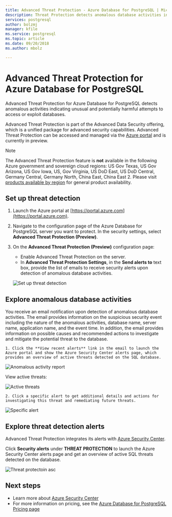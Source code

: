 ```yaml
---
title: Advanced Threat Protection - Azure Database for PostgreSQL | Microsoft Docs
description: Threat Protection detects anomalous database activities indicating potential security threats to the database. 
services: postgresql
author: bolzmj
manager: kfile
ms.service: postgresql
ms.topic: article
ms.date: 09/20/2018
ms.author: mbolz

---
```

# Advanced Threat Protection for Azure Database for PostgreSQL

Advanced Threat Protection for Azure Database for PostgreSQL detects anomalous activities indicating unusual and potentially harmful attempts to access or exploit databases.

Advanced Threat Protection is part of the Advanced Data Security offering, which is a unified package for advanced security capabilities. Advanced Threat Protection can be accessed and managed via the [Azure portal](https://portal.azure.com) and is currently in preview.

> [!NOTE]
> The Advanced Threat Protection feature is **not** available in the following Azure government and sovereign cloud regions: US Gov Texas, US Gov Arizona, US Gov Iowa, US, Gov Virginia, US DoD East, US DoD Central, Germany Central, Germany North, China East, China East 2. Please visit [products available by region](https://azure.microsoft.com/global-infrastructure/services/) for general product availability.
>

## Set up threat detection
1. Launch the Azure portal at [https://portal.azure.com](https://portal.azure.com).
2. Navigate to the configuration page of the Azure Database for PostgreSQL server you want to protect. In the security settings, select **Advanced Threat Protection (Preview)**.
3. On the **Advanced Threat Protection (Preview)** configuration page:

   - Enable Advanced Threat Protection on the server.
   - In **Advanced Threat Protection Settings**, in the **Send alerts to** text box, provide the list of emails to receive security alerts upon detection of anomalous database activities.
  
   ![Set up threat detection](./media/howto-database-threat-protection-portal/set-up-threat-protection.png)

## Explore anomalous database activities

You receive an email notification upon detection of anomalous database activities. The email provides information on the suspicious security event including the nature of the anomalous activities, database name, server name, application name, and the event time. In addition, the email provides information on possible causes and recommended actions to investigate and mitigate the potential threat to the database.
    
    1. Click the **View recent alerts** link in the email to launch the Azure portal and show the Azure Security Center alerts page, which provides an overview of active threats detected on the SQL database.
    
   ![Anomalous activity report](./media/howto-database-threat-protection-portal/anomalous-activity-report.png)

View active threats:

   ![Active threats](./media/howto-database-threat-protection-portal/active-threats.png)

    2. Click a specific alert to get additional details and actions for investigating this threat and remediating future threats.
    
   ![Specific alert](./media/howto-database-threat-protection-portal/specific-alert.png)

## Explore threat detection alerts

Advanced Threat Protection integrates its alerts with [Azure Security Center](https://azure.microsoft.com/services/security-center/). 

Click **Security alerts** under **THREAT PROTECTION** to launch the Azure Security Center alerts page and get an overview of active SQL threats detected on the database.

  ![Threat protectoin asc](./media/howto-database-threat-protection-portal/threat-detection-alert-asc.png)

## Next steps

* Learn more about [Azure Security Center](https://docs.microsoft.com/azure/security-center/security-center-intro)
* For more information on pricing, see the [Azure Database for PostgreSQL Pricing page](https://azure.microsoft.com/pricing/details/postgresql/)  
